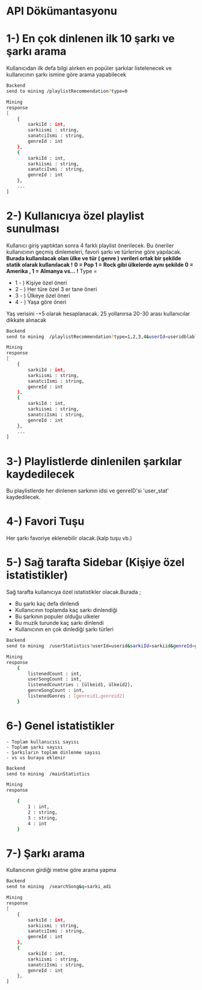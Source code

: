 # API Dökümantasyonu

# 1-) En çok dinlenen ilk 10 şarkı ve şarkı arama

Kullanıcıdan ilk defa bilgi alırken en popüler şarkılar listelenecek ve kullanıcının şarkı ismine göre arama yapabilecek

```sh
Backend 
send to mining /playlistRecommendation?type=0

Mining 
response 
[
    {
        sarkiId : int, 
        sarkiismi : string,
        sanatciIsmi : string,
        genreId : int 
    },
    {
        sarkiId : int, 
        sarkiismi : string,
        sanatciIsmi : string,
        genreId : int 
    },
    ...
]
```

# 2-) Kullanıcıya özel playlist sunulması

Kullanıcı giriş yaptıktan sonra 4 farklı playlist önerilecek. Bu öneriler kullanıcının geçmiş dinlemeleri, favori şarkı ve türlerine göre yapılacak. 
**Burada kullanılacak olan ülke ve tür ( genre ) verileri ortak bir şekilde statik olarak kullanılacak !**
**0 = Pop 1 = Rock gibi ülkelerde aynı şekilde 0 = Amerika , 1 = Almanya vs... !**
Type = 
- 1 - ) Kişiye özel öneri
- 2 - ) Her türe özel 3 er tane öneri
- 3 - ) Ülkeye özel öneri
- 4 - ) Yaşa göre öneri

Yaş verisini -+5 olarak hesaplanacak. 25 yollanırsa 20-30 arası kullanıcılar dikkate alınacak
```sh
Backend 
send to mining  /playlistRecommendation?type=1,2,3,4&userId=useridblabla&ulkeId=ulkeid&yas=22

Mining 
response 
[
    {
        sarkiId : int, 
        sarkiismi : string,
        sanatciIsmi : string,
        genreId : int 
    },
    {
        sarkiId : int, 
        sarkiismi : string,
        sanatciIsmi : string,
        genreId : int 
    },
    ...
]
```

# 3-) Playlistlerde dinlenilen şarkılar kaydedilecek

Bu playlistlerde her dinlenen sarkının idsi ve genreID'si 'user_stat' kaydedilecek.

# 4-) Favori Tuşu

Her şarkı favoriye eklenebilir olacak.(kalp tuşu vb.)

# 5-) Sağ tarafta Sidebar (Kişiye özel istatistikler)
Sağ tarafta kullanıcıya özel istatistikler olacak.Burada ;
 - Bu şarkı kaç defa dinlendi
 - Kullanıcının toplamda kaç sarkı dinlendiği 
 - Bu şarkının populer olduğu ulkeler
 - Bu muzik turunde kaç sarkı dinlendi
 - Kullanıcının en çok dinlediği şarkı türleri

 
```sh
Backend 
send to mining  /userStatistics?userId=userid&sarkiId=sarkiid&genreId=genreid&

Mining 
response 
    {
        listenedCount : int, 
        userSongCount : int,
        listenedCountries : [ülkeid1, ülkeid2],
        genreSongCount : int, 
        listenedGenres : [genreid1,genreid2]
    }
```

# 6-) Genel istatistikler

    - Toplam kullanıcısı sayısı 
    - Toplam şarkı sayısı
    - Şarkıların toplam dinlenme sayısı
    - vs vs buraya eklenir


```sh
Backend 
send to mining  /mainStatistics

Mining 
response 

    {
        1 : int, 
        2 : string,
        3 : string,
        4 : int 
    }
```


# 7-) Şarkı arama

Kullanıcının girdiği metne göre arama yapma

```sh
Backend 
send to mining  /searchSong&q=sarki_adi

Mining 
response 
[
    {
        sarkiId : int, 
        sarkiismi : string,
        sanatciIsmi : string,
        genreId : int 
    },
    {
        sarkiId : int, 
        sarkiismi : string,
        sanatciIsmi : string,
        genreId : int 
    },
]
```
